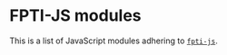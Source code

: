 # FPTI-JS modules

This is a list of JavaScript modules adhering to [`fpti-js`](https://github.com/public-transport/fpti-js).
